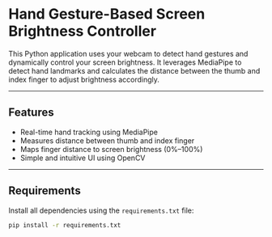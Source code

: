 # Hand Gesture-Based Screen Brightness Controller

This Python application uses your webcam to detect hand gestures and dynamically control your screen brightness. It leverages MediaPipe to detect hand landmarks and calculates the distance between the thumb and index finger to adjust brightness accordingly.

---

## Features

- Real-time hand tracking using MediaPipe
- Measures distance between thumb and index finger
- Maps finger distance to screen brightness (0%–100%)
- Simple and intuitive UI using OpenCV

---

## Requirements

Install all dependencies using the `requirements.txt` file:

```bash
pip install -r requirements.txt
